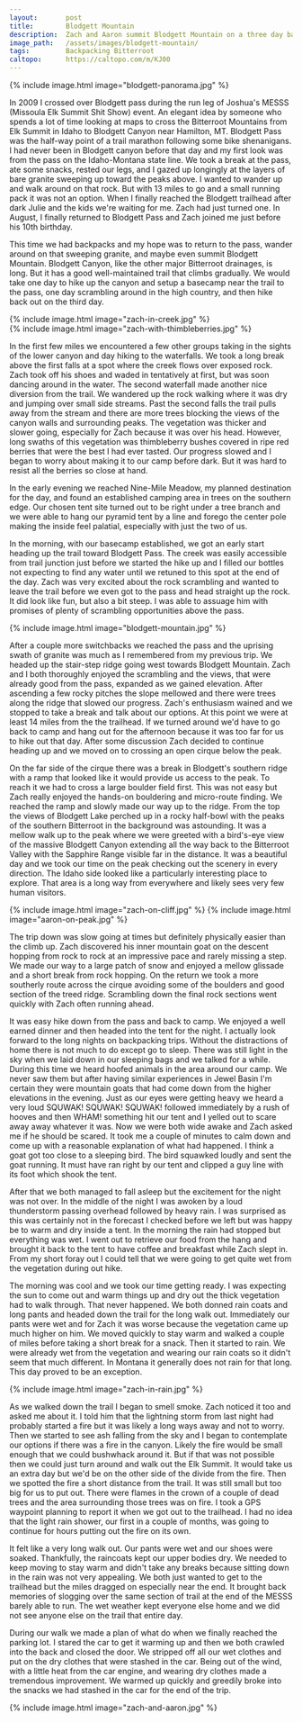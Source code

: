 ```yaml
---
layout:       post
title:        Blodgett Mountain
description:  Zach and Aaron summit Blodgett Mountain on a three day backpack with sun, rain, and a forest fire
image_path:   /assets/images/blodgett-mountain/
tags:         Backpacking Bitterroot
caltopo:      https://caltopo.com/m/KJ00
---
```


{% include image.html image="blodgett-panorama.jpg" %}

In 2009 I crossed over Blodgett pass during the run leg of Joshua's MESSS (Missoula Elk Summit Shit Show) event. An elegant idea by someone who spends a lot of time looking at maps to cross the Bitterroot Mountains from Elk Summit in Idaho to Blodgett Canyon near Hamilton, MT. Blodgett Pass was the half-way point of a trail marathon following some bike shenanigans. I had never been in Blodgett canyon before that day and my first look was from the pass on the Idaho-Montana state line. We took a break at the pass, ate some snacks, rested our legs, and I gazed up longingly at the layers of bare granite sweeping up toward the peaks above. I wanted to wander up and walk around on that rock. But with 13 miles to go and a small running pack it was not an option. When I finally reached the Blodgett trailhead after dark Julie and the kids we're waiting for me. Zach had just turned one. In August, I finally returned to Blodgett Pass and Zach joined me just before his 10th birthday.

This time we had backpacks and my hope was to return to the pass, wander around on that sweeping granite, and maybe even summit Blodgett Mountain. Blodgett Canyon, like the other major Bitterroot drainages, is long. But it has a good well-maintained trail that climbs gradually. We would take one day to hike up the canyon and setup a basecamp near the trail to the pass, one day scrambling around in the high country, and then hike back out on the third day.

<div class="row no-gutters">
  <div class="col-md-6">
    {% include image.html image="zach-in-creek.jpg" %}
  </div>
  <div class="col-md-6">
    {% include image.html image="zach-with-thimbleberries.jpg" %}
  </div>
</div>

In the first few miles we encountered a few other groups taking in the sights of the lower canyon and day hiking to the waterfalls. We took a long break above the first falls at a spot where the creek flows over exposed rock. Zach took off his shoes and waded in tentatively at first, but was soon dancing around in the water. The second waterfall made another nice diversion from the trail. We wandered up the rock walking where it was dry and jumping over small side streams. Past the second falls the trail pulls away from the stream and there are more trees blocking the views of the canyon walls and surrounding peaks. The vegetation was thicker and slower going, especially for Zach because it was over his head. However, long swaths of this vegetation was thimbleberry bushes covered in ripe red berries that were the best I had ever tasted. Our progress slowed and I began to worry about making it to our camp before dark. But it was hard to resist all the berries so close at hand.

In the early evening we reached Nine-Mile Meadow, my planned destination for the day, and found an established camping area in trees on the southern edge. Our chosen tent site turned out to be right under a tree branch and we were able to hang our pyramid tent by a line and forego the center pole making the inside feel palatial, especially with just the two of us.

In the morning, with our basecamp established, we got an early start heading up the trail toward Blodgett Pass. The creek was easily accessible from trail junction just before we started the hike up and I filled our bottles not expecting to find any water until we retuned to this spot at the end of the day. Zach was very excited about the rock scrambling and wanted to leave the trail before we even got to the pass and head straight up the rock. It did look like fun, but also a bit steep. I was able to assuage him with promises of plenty of scrambling opportunities above the pass.

{% include image.html image="blodgett-mountain.jpg" %}

After a couple more switchbacks we reached the pass and the uprising swath of granite was much as I remembered from my previous trip. We headed up the stair-step ridge going west towards Blodgett Mountain. Zach and I both thoroughly enjoyed the scrambling and the views, that were already good from the pass, expanded as we gained elevation. After ascending a few rocky pitches the slope mellowed and there were trees along the ridge that slowed our progress. Zach's enthusiasm wained and we stopped to take a break and talk about our options. At this point we were at least 14 miles from the the trailhead. If we turned around we'd have to go back to camp and hang out for the afternoon because it was too far for us to hike out that day. After some discussion Zach decided to continue heading up and we moved on to crossing an open cirque below the peak.

On the far side of the cirque there was a break in Blodgett's southern ridge with a ramp that looked like it would provide us access to the peak. To reach it we had to cross a large boulder field first. This was not easy but Zach really enjoyed the hands-on bouldering and micro-route finding. We reached the ramp and slowly made our way up to the ridge. From the top the views of Blodgett Lake perched up in a rocky half-bowl with the peaks of the southern Bitterroot in the background was astounding. It was a mellow walk up to the peak where we were greeted with a bird's-eye view of the massive Blodgett Canyon extending all the way back to the Bitterroot Valley with the Sapphire Range visible far in the distance. It was a beautiful day and we took our time on the peak checking out the scenery in every direction. The Idaho side looked like a particularly interesting place to explore. That area is a long way from everywhere and likely sees very few human visitors.

{% include image.html image="zach-on-cliff.jpg" %}
{% include image.html image="aaron-on-peak.jpg" %}

The trip down was slow going at times but definitely physically easier than the climb up. Zach discovered his inner mountain goat on the descent hopping from rock to rock at an impressive pace and rarely missing a step. We made our way to a large patch of snow and enjoyed a mellow glissade and a short break from rock hopping. On the return we took a more southerly route across the cirque avoiding some of the boulders and good section of the treed ridge. Scrambling down the final rock sections went quickly with Zach often running ahead.

It was easy hike down from the pass and back to camp. We enjoyed a well earned dinner and then headed into the tent for the night. I actually look forward to the long nights on backpacking trips. Without the distractions of home there is not much to do except go to sleep. There was still light in the sky when we laid down in our sleeping bags and we talked for a while. During this time we heard hoofed animals in the area around our camp. We never saw them but after having similar experiences in Jewel Basin I'm certain they were mountain goats that had come down from the higher elevations in the evening. Just as our eyes were getting heavy we heard a very loud SQUWAK! SQUWAK! SQUWAK! followed immediately by a rush of hooves and then WHAM! something hit our tent and I yelled out to scare away away whatever it was. Now we were both wide awake and Zach asked me if he should be scared. It took me a couple of minutes to calm down and come up with a reasonable explanation of what had happened. I think a goat got too close to a sleeping bird. The bird squawked loudly and sent the goat running. It must have ran right by our tent and clipped a guy line with its foot which shook the tent.

After that we both managed to fall asleep but the excitement for the night was not over. In the middle of the night I was awoken by a loud thunderstorm passing overhead followed by heavy rain. I was surprised as this was certainly not in the forecast I checked before we left but was happy be to warm and dry inside a tent. In the morning the rain had stopped but everything was wet. I went out to retrieve our food from the hang and brought it back to the tent to have coffee and breakfast while Zach slept in. From my short foray out I could tell that we were going to get quite wet from the vegetation during out hike.

The morning was cool and we took our time getting ready. I was expecting the sun to come out and warm things up and dry out the thick vegetation had to walk through. That never happened. We both donned rain coats and long pants and headed down the trail for the long walk out. Immediately our pants were wet and for Zach it was worse because the vegetation came up much higher on him. We moved quickly to stay warm and walked a couple of miles before taking a short break for a snack. Then it started to rain. We were already wet from the vegetation and wearing our rain coats so it didn't seem that much different. In Montana it generally does not rain for that long. This day proved to be an exception.

{% include image.html image="zach-in-rain.jpg" %}

As we walked down the trail I began to smell smoke. Zach noticed it too and asked me about it. I told him that the lightning storm from last night had probably started a fire but it was likely a long ways away and not to worry. Then we started to see ash falling from the sky and I began to contemplate our options if there was a fire in the canyon. Likely the fire would be small enough that we could bushwhack around it. But if that was not possible then we could just turn around and walk out the Elk Summit. It would take us an extra day but we'd be on the other side of the divide from the fire. Then we spotted the fire a short distance from the trail. It was still small but too big for us to put out. There were flames in the crown of a couple of dead trees and the area surrounding those trees was on fire. I took a GPS waypoint planning to report it when we got out to the trailhead. I had no idea that the light rain shower, our first in a couple of months, was going to continue for hours putting out the fire on its own.

It felt like a very long walk out. Our pants were wet and our shoes were soaked. Thankfully, the raincoats kept our upper bodies dry. We needed to keep moving to stay warm and didn't take any breaks because sitting down in the rain was not very appealing. We both just wanted to get to the trailhead but the miles dragged on especially near the end. It brought back memories of slogging over the same section of trail at the end of the MESSS barely able to run. The wet weather kept everyone else home and we did not see anyone else on the trail that entire day.

During our walk we made a plan of what do when we finally reached the parking lot. I stared the car to get it warming up and then we both crawled into the back and closed the door. We stripped off all our wet clothes and put on the dry clothes that were stashed in the car. Being out of the wind, with a little heat from the car engine, and wearing dry clothes made a tremendous improvement. We warmed up quickly and greedily broke into the snacks we had stashed in the car for the end of the trip.

{% include image.html image="zach-and-aaron.jpg" %}
